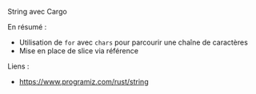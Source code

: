 String avec Cargo

En résumé :
* Utilisation de `for` avec `chars` pour parcourir une chaîne de caractères
* Mise en place de slice via référence

Liens :
* https://www.programiz.com/rust/string
